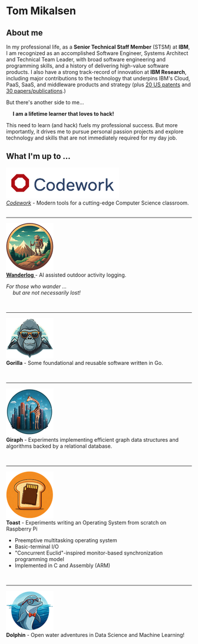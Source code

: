 <!--
Copyright (c) 2024 Thomas Mikalsen. Subject to the MIT License 
-->
Tom Mikalsen
============

About me
--------
In my professional life, as a **Senior Technical Staff Member** (STSM) at **IBM**,
I am recognized as an accomplished Software Engineer, Systems Architect and
Technical Team Leader, with broad software engineering and programming skills,
and a history of delivering high-value software products. I also have a strong
track-record of innovation at **IBM Research**, including major contributions to the
technology that underpins IBM's Cloud, PaaS, SaaS, and middleware products and
strategy (plus [20 US patents](./patents.md) and [30 papers/publications](./pubs.md).)

But there's another side to me...<br>

&emsp; **I am a lifetime learner that loves to hack!**<br>

This need to learn (and hack) fuels my professional success. But more
importantly, it drives me to pursue personal passion projects and explore
technology and skills that are not immediately required for my day job.  

## What I'm up to ...

[![alt codework](./codework/codework-icon.png)<br>
*Codework*](https://www.codework.us/) - Modern tools for a cutting-edge Computer Science classroom.
<br><br><hr>

[![alt wanderlog](./wanderlog/wanderlog-icon.png)<br>
**Wanderlog** ](./wanderlog/wanderlog.md) - AI assisted outdoor activity logging.<br>

<i>For those who wander ... <br>
&emsp; but are not necessarily lost!</i>

<br><hr>

![alt gorilla](./gorilla/gorilla-icon.png)<br>
**Gorilla** - Some foundational and reusable software written in Go.

<br><hr>

![alt giraph](./giraph/giraph-icon.png)<br>
**Giraph** - Experiments implementing efficient graph data structures and
algorithms backed by a relational database.

<br><hr>

![alt toast](./toast/toast-icon.png)<br>
**Toast** - Experiments writing an Operating System from scratch on Raspberry Pi
- Preemptive multitasking operating system 
- Basic-terminal I/O
- "Concurrent Euclid"-inspired monitor-based synchronization programming model
- Implemented in C and Assembly (ARM)

<br><hr>

![alt dolphin](./dolphin/dolphin-icon.png)<br>
**Dolphin** - Open water adventures in Data Science and Machine Learning!

